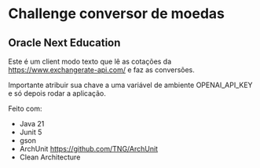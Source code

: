 # Challenge conversor de moedas
## Oracle Next Education

Este é um client modo texto que lê as cotações da https://www.exchangerate-api.com/ e faz as conversões.

Importante atribuir sua chave a uma variável de ambiente OPENAI_API_KEY e só depois rodar a aplicação.

Feito com:
- Java 21
- Junit 5
- gson 
- ArchUnit https://github.com/TNG/ArchUnit
- Clean Architecture
